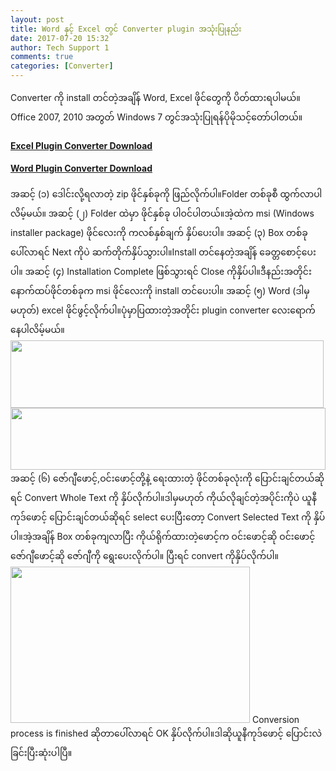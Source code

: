 ```yaml
---
layout: post
title: Word နှင့် Excel တွင် Converter plugin အသုံးပြုနည်း
date: 2017-07-20 15:32
author: Tech Support 1
comments: true
categories: [Converter]
---
```

Converter ကို install တင်တဲ့အချိန် Word, Excel ဖိုင်တွေကို ပိတ်ထားရပါမယ်။
Office 2007, 2010 အတွတ် Windows 7 တွင်အသုံးပြုရန်ပိုမိုသင့်တော်ပါတယ်။
<h4><a href="http://localhost/unicodetoday/download/5145/">Excel Plugin Converter Download</a></h4>
<h4><a href="http://localhost/unicodetoday/download/5149/">Word Plugin Converter Download</a></h4>
အဆင့် (၁)
ဒေါင်းလို့ရလာတဲ့ zip ဖိုင်နှစ်ခုကို ဖြည်လိုက်ပါ။Folder တစ်ခုစီ ထွက်လာပါလိမ့်မယ်။
အဆင့် (၂)
Folder ထဲမှာ ဖိုင်နှစ်ခု ပါဝင်ပါတယ်။အဲ့ထဲက msi (Windows installer package) ဖိုင်လေးကို ကလစ်နှစ်ချက် နှိပ်ပေးပါ။
အဆင့် (၃)
Box တစ်ခုပေါ်လာရင် Next ကိုပဲ ဆက်တိုက်နှိပ်သွားပါ။Install တင်နေတဲ့အချိန် ခေတ္တစောင့်ပေးပါ။
အဆင့် (၄)
Installation Complete ဖြစ်သွားရင် Close ကိုနှိပ်ပါ။ဒီနည်းအတိုင်း နောက်ထပ်ဖိုင်တစ်ခုက msi ဖိုင်လေးကို install တင်ပေးပါ။
အဆင့် (၅)
Word (ဒါမှမဟုတ်) excel ဖိုင်ဖွင့်လိုက်ပါ။ပုံမှာပြထားတဲ့အတိုင်း plugin converter လေးရောက်နေပါလိမ့်မယ်။<img class="alignnone  wp-image-5157" src="http://localhost/wordpress/wp-content/uploads/2017/07/word-plugin.png" alt="" width="501" height="108" />

<img class="alignnone  wp-image-5160" src="http://localhost/wordpress/wp-content/uploads/2017/07/excel-plugin.png" alt="" width="504" height="99" />
အဆင့် (၆)
ဇော်ဂျီဖောင့်,ဝင်းဖောင့်တို့နဲ့ ရေးထားတဲ့ ဖိုင်တစ်ခုလုံးကို ပြောင်းချင်တယ်ဆိုရင် Convert Whole Text ကို နှိပ်လိုက်ပါ။ဒါမှမဟုတ် ကိုယ်လိုချင်တဲ့အပိုင်းကိုပဲ ယူနီကုဒ်ဖောင့် ပြောင်းချင်တယ်ဆိုရင် select ပေးပြီးတော့ Convert Selected Text ကို နှိပ်ပါ။အဲ့အချိန် Box တစ်ခုကျလာပြီး ကိုယ်ရိုက်ထားတဲ့ဖောင့်က ဝင်းဖောင့်ဆို ဝင်းဖောင့် ဇော်ဂျီဖောင့်ဆို ဇော်ဂျီကို ရွေးပေးလိုက်ပါ။ ပြီးရင် convert ကိုနှိပ်လိုက်ပါ။

<img class="alignnone size-full wp-image-5159" src="http://localhost/wordpress/wp-content/uploads/2017/07/word-plugin1.png" alt="" width="383" height="250" />
Conversion process is finished ဆိုတာပေါ်လာရင် OK နှိပ်လိုက်ပါ။ဒါဆိုယူနီကုဒ်ဖောင့် ပြောင်းလဲခြင်းပြီးဆုံးပါပြီ။
